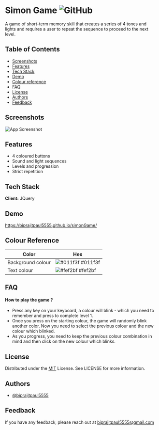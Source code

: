 
# Simon Game ![GitHub](https://img.shields.io/github/license/biprajitpaul5555/simonGame)

A game of short-term memory skill that creates a series of 4 tones and lights and requires a user to repeat the sequence to proceed to the next level.

## Table of Contents

- [Screenshots](#screenshots)
- [Features](#features)
- [Tech Stack](#tech-stack)
- [Demo](#demo)
- [Colour reference](#colour-reference)
- [FAQ](#faq)
- [License](#license)
- [Authors](#authors)
- [Feedback](#feedback)
## Screenshots

![App Screenshot](https://drive.google.com/uc?id=1vz1xzEUTJieSbTosS3xlxBm1jHXSfYHo)


## Features

- 4 coloured buttons
- Sound and light sequences
- Levels and progression
- Strict repetition



## Tech Stack

**Client:** JQuery

## Demo

https://biprajitpaul5555.github.io/simonGame/

## Colour Reference

| Color             | Hex                                                                |
| ----------------- | ------------------------------------------------------------------ |
| Background colour | ![#011f3f](https://via.placeholder.com/10/011f3f?text=+) #011f3f |
| Text colour | ![#fef2bf](https://via.placeholder.com/10/fef2bf?text=+) #fef2bf |


## FAQ

#### How to play the game ?

- Press any key on your keyboard, a colour will blink - which you need to remember and press to complete level 1.
- Once you press on the starting colour, the game will randomly blink another color. Now you need to select the previous colour and the new colour which blinked.
- As you progress, you need to keep the previous colour combination in mind and then click on the new colour which blinks.

## License

Distributed under the [MIT](https://choosealicense.com/licenses/mit/) License. See LICENSE for more information.


## Authors

- [@biprajitpaul5555](https://www.github.com/biprajitpaul5555)


## Feedback

If you have any feedback, please reach out at biprajitpaul5555@gmail.com

